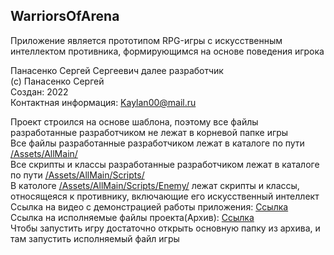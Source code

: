 ## WarriorsOfArena
Приложение является прототипом RPG-игры с искусственным интеллектом противника, формирующимся на основе поведения игрока    

Панасенко Сергей Сергеевич далее разработчик  
(с) Панасенко Сергей  
Создан: 2022  
Контактная информация: Kaylan00@mail.ru  

Проект строился на основе шаблона, поэтому все файлы разработанные разработчиком не лежат в корневой папке игры  
Все файлы разработанные разработчиком лежат в каталоге по пути [/Assets/AllMain/](https://github.com/Gravetar/WarriorsOfArena/tree/main/Assets/AllMain)  
Все скрипты и классы разработанные разработчиком лежат в каталоге по пути [/Assets/AllMain/Scripts/](https://github.com/Gravetar/WarriorsOfArena/tree/main/Assets/AllMain/Scripts)  
В катологе [/Assets/AllMain/Scripts/Enemy/](https://github.com/Gravetar/WarriorsOfArena/tree/main/Assets/AllMain/Scripts/Enemy) лежат скрипты и классы, относящеяся к противнику, включающие его искусственный интеллект  
Ссылка на видео с демонстрацией работы приложения: [Ссылка](https://disk.yandex.ru/d/3oQNwt-WW7f0lg)  
Ссылка на исполняемые файлы проекта(Архив): [Ссылка](https://disk.yandex.ru/d/4TjCPd-hGJmvUw)  
Чтобы запустить игру достаточно открыть основную папку из архива, и там запустить исполняемый файл игры
